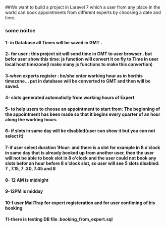##We want to build a project in Laravel 7 which a user from any place in the world can book appointments from different experts by choosing a date and time.


 
### some noitce
#### 1- in Database all Times will be saved in GMT .
#### 2- for user : this project sit will send time in GMT to user browser . but befor user show this time: js function will convert it on fly to Time in user local host timezone(I make many js functions to make this convertion)
#### 3-when experts  register : he/she enter working hour as in her/his timezone... put in database will be converted to GMT and then will be saved.
#### 4- slots generated automaticlly from working hours of Expert
#### 5- to help  users to choose an appointment to start from: The beginning of the appointment has been made so that it begins every quarter of an hour along the working hours

#### 6- if slots in same day will be disabled(user can show it but you can not select it)
#### 7-if user select duration 1Hour: and there is a slot for example in 8 o'clock in same day that is already booked up from another user, then the user will not be able to book slot in  8 o'clock  and the user could not book any slots befor an hour before 8 o'clock  slot, so user will see 5 slots disabled: 7 , 7.15, 7 .30, 7.45  and 8


#### 8- 12 AM is midnight 
#### 9-12PM is midday 

#### 10-I user MailTrap for expert registeration and for user confiming of his booking 
#### 11-there is testing DB file :booking_from_expert.sql
